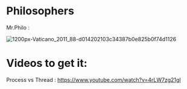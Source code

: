 # Philosophers

Mr.Philo : 

![1200px-Vaticano_2011_88-d014202103c34387b0e825b0f74d1126](https://user-images.githubusercontent.com/80540449/233755351-90e96403-419c-41a0-8b6e-a295fe84b387.jpg)


<h1>Videos to get it: </h1>

Process vs Thread : 
https://www.youtube.com/watch?v=4rLW7zg21gI
